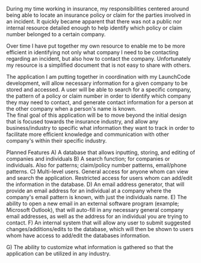 During my time working in insurance, my responsibilities centered around being able to locate an insurance policy or claim for the parties 
involved in an incident.  It quickly became apparent that there was not a public nor internal resource detailed enough to help identify 
which policy or claim number belonged to a certain company.  

Over time I have put together my own resource to enable me to be more efficient in identifying not only what company I need to be 
contacting regarding an incident, but also how to contact the company. Unfortunately my resource is a simplified document that is not easy 
to share with others.

The application I am putting together in coordination with my LaunchCode development, will allow necessary information for a given company to be stored and accessed.  A user will be able to search for a specific company, the pattern of a policy or claim number in order to identify which company they may need to contact, and generate contact information for a person at the other company when a person's name is known.  
The final goal of this application will be to move beyond the initial design that is focused towards the insurance industry, and allow any business/industry to specific what information they want to track in order to facilitate more efficient knowledge and communication with other company's within their specific industry.

Planned Features
A) A database that allows inputting, storing, and editing of companies and individuals
B) A search function; for companies or individuals. Also for patterns; claim/policy number patterns, email/phone patterns.
C) Multi-level users.  General access for anyone whom can view and search the application. Restricted access for users whom can add/edit the information in the database.
D) An email address generator, that will provide an email address for an individual at a company where the company's email pattern is known, with just the individuals name.
E) The ability to open a new email in an external software program (example; Microsoft Outlook), that will auto-fill in any necessary general company email addresses, as well as the address for an individual you are trying to contact.
F) An internal system that will allow any user to submit suggested changes/additions/edits to the database, which will then be shown to users whom have access to add/edit the databases information.

G) The ability to customize what information is gathered so that the application can be utilized in any industry.
